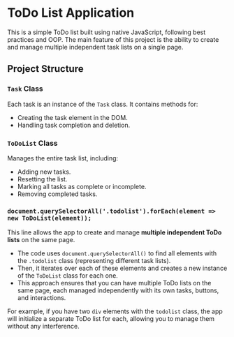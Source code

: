 # ToDo List Application

This is a simple ToDo list built using native JavaScript, following best practices and OOP. The main feature of this project is the ability to create and manage multiple independent task lists on a single page.

## Project Structure

### `Task` Class
Each task is an instance of the `Task` class. It contains methods for:
- Creating the task element in the DOM.
- Handling task completion and deletion.

### `ToDoList` Class
Manages the entire task list, including:
- Adding new tasks.
- Resetting the list.
- Marking all tasks as complete or incomplete.
- Removing completed tasks.

### `document.querySelectorAll('.todolist').forEach(element => new ToDoList(element));`
This line allows the app to create and manage **multiple independent ToDo lists** on the same page.

- The code uses `document.querySelectorAll()` to find all elements with the `.todolist` class (representing different task lists).
- Then, it iterates over each of these elements and creates a new instance of the `ToDoList` class for each one.
- This approach ensures that you can have multiple ToDo lists on the same page, each managed independently with its own tasks, buttons, and interactions.

For example, if you have two `div` elements with the `todolist` class, the app will initialize a separate ToDo list for each, allowing you to manage them without any interference.
